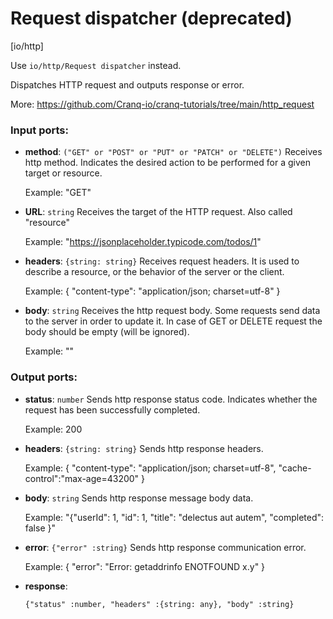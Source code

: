 # Request dispatcher (deprecated)

[io/http]

Use `io/http/Request dispatcher` instead.

Dispatches HTTP request and outputs response or error.

More: https://github.com/Cranq-io/cranq-tutorials/tree/main/http_request

### Input ports:

* __method__: `("GET" or "POST" or "PUT" or "PATCH" or "DELETE")`
    Receives http method. Indicates the desired action to be performed for a given target or resource.
    
    Example:
    "GET"



* __URL__: `string`
    Receives the target of the HTTP request. Also called "resource" 
    
    Example:
    "https://jsonplaceholder.typicode.com/todos/1"



* __headers__: `{string: string}`
    Receives request headers. It is  used to describe a resource, or the behavior of the server or the client.
    
    Example:
    {
      "content-type": "application/json; charset=utf-8"
    }



* __body__: `string`
    Receives the http request body. Some requests send data to the server in order to update it. In case of GET or DELETE request the body should be empty (will be ignored).
    
    Example:
    ""



### Output ports:

* __status__: `number`
    Sends http response status code. Indicates whether the request has been  successfully completed.
    
    Example:
    200



* __headers__: `{string: string}`
    Sends http response headers.
    
    Example:
    {
    "content-type": "application/json; charset=utf-8",
    "cache-control":"max-age=43200"
    }
    



* __body__: `string`
    Sends http response message body data.
    
    Example:
    "{\"userId\": 1, \"id\": 1, \"title\": \"delectus aut autem\",  \"completed\": false
    }"



* __error__: `{"error" :string}`
    Sends http response communication error.
    
    
    Example:
    {
      "error": "Error: getaddrinfo ENOTFOUND x.y"
    } 



* __response__: 
    ```
    {"status" :number, "headers" :{string: any}, "body" :string}
    ```



